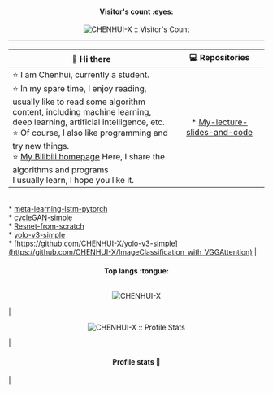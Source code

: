 
<h4 align="center">Visitor's count :eyes:</h4>

<p align="center"><img src="https://profile-counter.glitch.me/{CHENHUI-X}/count.svg" alt="CHENHUI-X :: Visitor's Count" /></p>  

---


|  👋 Hi there     |                       💻 Repositories                   |
|  --------------  |                           :----:                         |
| ⭐️ I am Chenhui, currently a student.<br> ⭐ In my spare time, I enjoy reading, usually like to read some algorithm <br>content, including machine learning, deep learning, artificial intelligence, etc. <br>⭐️ Of course, I also like programming and try new things. <br>⭐️ [My Bilibili homepage](https://space.bilibili.com/294132471) Here, I share the algorithms and programs <br>I usually learn, I hope you like it.  | * [ My-lecture-slides-and-code ]( https://github.com/CHENHUI-X/My-lecture-slides-and-code )
<br> * [meta-learning-lstm-pytorch]( https://github.com/CHENHUI-X/meta-learning-lstm-pytorch )
<br> * [cycleGAN-simple]( https://github.com/CHENHUI-X/cycleGAN-simple )
<br> * [Resnet-from-scratch]( https://github.com/CHENHUI-X/Resnet-from-scratch )
<br> * [yolo-v3-simple]( https://github.com/CHENHUI-X/yolo-v3-simple)
<br> * [https://github.com/CHENHUI-X/yolo-v3-simple](https://github.com/CHENHUI-X/ImageClassification_with_VGGAttention)  |




 <h4 align="center">Top langs :tongue:</h4>

<img width=300/><p align="center"><img src="https://github-readme-stats.vercel.app/api/top-langs/?username=CHENHUI-X&langs_count=10&theme=tokyonight&layout=compact" alt="CHENHUI-X" /></p>

|<p align="center"><img src="https://github-readme-stats.vercel.app/api?username=CHENHUI-X&show_icons=true&theme=synthwave" alt="CHENHUI-X :: Profile Stats" /></p> |<h4 align="center">Profile stats :musical_keyboard:</h4>  |
